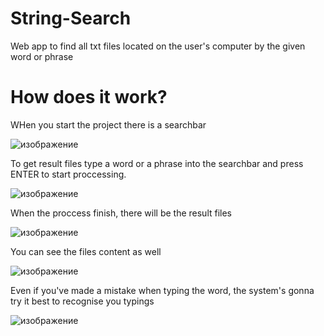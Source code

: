 # String-Search
Web app to find all txt files located on the user's computer by the given word or phrase

# How does it work?
WHen you start the project there is a searchbar

![изображение](https://github.com/AlesyaRabushka/String-Search/assets/72038770/5f7680b9-83f4-4875-86ed-ed24e7d228a7)

To get result files type a word or a phrase into the searchbar and press ENTER to start proccessing.

![изображение](https://github.com/AlesyaRabushka/String-Search/assets/72038770/a90119bf-a6f5-4ed0-aa2e-14ea4d5fff0a)

When the proccess finish, there will be the result files

![изображение](https://github.com/AlesyaRabushka/String-Search/assets/72038770/7312f55a-0a5c-484a-8613-eeb43f64efc6)

You can see the files content as well

![изображение](https://github.com/AlesyaRabushka/String-Search/assets/72038770/44b27f8f-4759-4b98-b86e-7d76d3ecd39d)

Even if you've made a mistake when typing the word, the system's gonna try it best to recognise you typings

![изображение](https://github.com/AlesyaRabushka/String-Search/assets/72038770/0ff06e67-9e06-4fa1-a551-0038a4f629a1)
